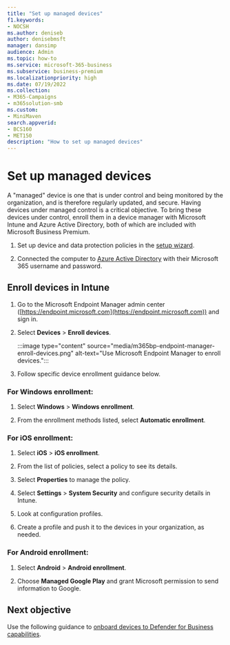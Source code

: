 ```yaml
---
title: "Set up managed devices"
f1.keywords:
- NOCSH
ms.author: deniseb
author: denisebmsft
manager: dansimp
audience: Admin
ms.topic: how-to
ms.service: microsoft-365-business
ms.subservice: business-premium
ms.localizationpriority: high
ms.date: 07/19/2022
ms.collection: 
- M365-Campaigns
- m365solution-smb
ms.custom:
- MiniMaven
search.appverid:
- BCS160
- MET150
description: "How to set up managed devices"
---
```


# Set up managed devices

A "managed" device is one that is under control and being monitored by the organization, and is therefore regularly updated, and secure. Having devices under managed control is a critical objective. To bring these devices under control, enroll them in a device manager with Microsoft Intune and Azure Active Directory, both of which are included with Microsoft Business Premium.

1. Set up device and data protection policies in the [setup  wizard](../business/set-up.md).

2. Connected the computer to [Azure Active Directory](../business/set-up-windows-devices.md) with their Microsoft 365 username and password. 

## Enroll devices in Intune

1. Go to the Microsoft Endpoint Manager admin center ([https://endpoint.microsoft.com](https://endpoint.microsoft.com)) and sign in.

2. Select **Devices** > **Enroll devices**. 

   :::image type="content" source="media/m365bp-endpoint-manager-enroll-devices.png" alt-text="Use Microsoft Endpoint Manager to enroll devices."::: 

3. Follow specific device enrollment guidance below.

### For Windows enrollment:

1. Select **Windows** > **Windows enrollment**. 

2. From the enrollment methods listed, select **Automatic enrollment**.

### For iOS enrollment:

1. Select **iOS** > **iOS enrollment**.

2. From the list of policies, select a policy to see its details.

3. Select **Properties** to manage the policy.

4. Select **Settings** > **System Security** and configure security details in Intune.

5. Look at configuration profiles. 

6. Create a profile and push it to the devices in your organization, as needed.

### For Android enrollment:

1. Select **Android** > **Android enrollment**.

2. Choose **Managed Google Play** and grant Microsoft permission to send information to Google.

## Next objective

Use the following guidance to [onboard devices to Defender for Business capabilities](m365bp-onboard-devices-mdb.md).

